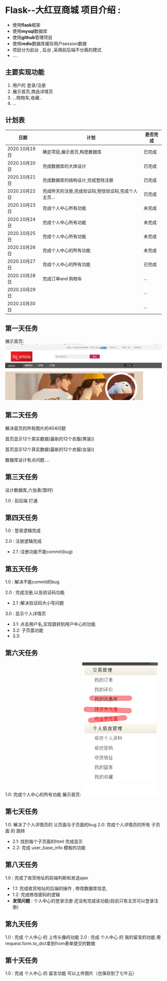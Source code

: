 # Flask--大红豆商城 项目介绍 :
- 使用**flask**框架
- 使用**mysql**数据库
- 使用**github**管理项目
- 使用**redis**数据库缓存用户session数据
- 项目分为前台 , 后台 ,采用前后端不分离的模式
- ....
## 主要实现功能
1. 用户的 登录/注册
2. 展示首页,商品详情页
3. ...购物车,收藏..
4. ...
## 计划表

|  日期   | 计划  |  是否完成|
|  ----  | ----  |   ----  | 
| 2020.10月19日  | 确定项目,展示首页,构思数据库| 已完成  |
| 2020.10月20日  | 完成数据库的大体设计 |   已完成  |
| 2020.10月21日  | 完成数据库的结构设计,完成登陆注册 |   已完成  |
| 2020.10月22日  | 完成昨天的注册,完成验证码,短信验证码,完成个人主页...|   已完成  |
| 2020.10月23日  | 完成个人中心所有功能 |   未完成  |
| 2020.10月24日  | 完成个人中心所有功能 |   未完成  |
| 2020.10月25日  | 完成个人中心所有功能 |   未完成  |
| 2020.10月26日  |  完成个人中心的所有功能|  未完成   |
| 2020.10月27日  |  完成个人中心的所有功能|  已完成   |
| 2020.10月28日  | 完成订单and 购物车 |   ...  |
| 2020.10月29日  |  |   ...  |
| 2020.10月30日  |  |   ...  |



## 第一天任务
展示首页: ![avatar](./result_img/001.png)




## 第二天任务
解决首页的所有图片的404问题

首页显示12个真实数据(最新的12个衣服(男装))

首页显示12个真实数据(最新的12个衣服(女装))

数据库设计有点问题....


## 第三天任务

设计数据库,六张表(暂时)

1.0 : 前后端 打通

## 第四天任务
1.0 : 登录逻辑完成

2.0 : 注册逻辑完成
- 2.1 :注册功能不能commit(bug)

## 第五天任务
1.0 : 解决不能commit的bug

2.0 : 完成注册,以及验证码功能
- 2.1 :解决验证码大小写问题

3.0 : 显示个人详情页
- 3.1: 点击用户名,实现跳转到用户中心的功能
- 3.2: 子页面功能
- 3.3: 


## 第六天任务
1.0: 完成个人中心的所有功能
展示首页: ![](./result_img/002.png)


## 第七天任务
1.0: 解决了个人详情页的 父页面与子页面的bug
2.0: 完成个人详情页的所有 子页面 的 跳转
- 2.1: 找到每个子页面的html  完成显示
- 2.2: 完成   user_base_info  模板的功能


## 第八天任务
1.0 : 完成了收货地址的前端判断和发送ajax
- 1.1: 完成收货地址的后端的操作 , 修改数据库信息,
- 1.2: 完成修改密码的逻辑
- **发现问题** : 个人中心的登录注册 还没有完成该功能(目前只有主页可以登录注册)


## 第九天任务
1.0 : 完成 个人中心 的 上传头像的功能
2.0 : 完成 个人中心  的 我的留言的功能  用request.form.to_dict拿到from表单提交的数据




## 第十天任务
1.0 : 完成 个人中心  的 留言功能  可以上传图片（也保存到了七牛云）
